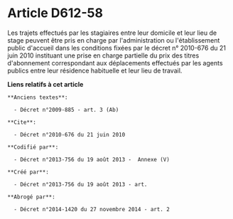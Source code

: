 # Article D612-58

Les trajets effectués par les stagiaires entre leur domicile et leur lieu de stage peuvent être pris en charge par
l'administration ou l'établissement public d'accueil dans les conditions fixées par le décret n° 2010-676 du 21 juin 2010
instituant une prise en charge partielle du prix des titres d'abonnement correspondant aux déplacements effectués par les
agents publics entre leur résidence habituelle et leur lieu de travail.

**Liens relatifs à cet article**

	**Anciens textes**:

	  - Décret n°2009-885 - art. 3 (Ab)

	**Cite**:

	  - Décret n°2010-676 du 21 juin 2010

	**Codifié par**:

	  - Décret n°2013-756 du 19 août 2013 -  Annexe (V)

	**Créé par**:

	  - Décret n°2013-756 du 19 août 2013 - art.

	**Abrogé par**:

	  - Décret n°2014-1420 du 27 novembre 2014 - art. 2
